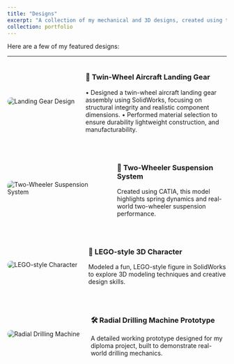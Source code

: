 ```yaml
---
title: "Designs"
excerpt: "A collection of my mechanical and 3D designs, created using tools like SolidWorks and CATIA. These projects highlight my interest in design fundamentals and real-world applications. 1<br/><img src='/images/cad_design.jpg'>"
collection: portfolio
---
```


Here are a few of my featured designs:


<style>
.design-section {
  display: flex;
  flex-wrap: wrap;
  align-items: center;
  margin-bottom: 2rem;
}
.design-section img {
  max-width: 45%;
  border-radius: 10px;
  margin-right: 5%;
}
.design-section .desc {
  flex: 1;
  min-width: 250px;
}
@media (max-width: 768px) {
  .design-section {
    flex-direction: column;
  }
  .design-section img {
    max-width: 100%;
    margin-right: 0;
    margin-bottom: 1rem;
  }
}
</style>

---

<div class="design-section">
  <img src="/assets/images/designs/air_craft_design.png" alt="Landing Gear Design">
  <div class="desc">
    <h3>🛬 Twin-Wheel Aircraft Landing Gear</h3>
    <p>• Designed a twin-wheel aircraft landing gear assembly using SolidWorks, focusing on structural integrity and realistic component dimensions.
    • Performed material selection to ensure durability lightweight construction, and manufacturability.</p>
  </div>
</div>

<div class="design-section">
  <img src="/assets/images/designs/500x300.png" alt="Two-Wheeler Suspension System">
  <div class="desc">
    <h3>🛵 Two-Wheeler Suspension System</h3>
    <p>Created using CATIA, this model highlights spring dynamics and real-world two-wheeler suspension performance.</p>
  </div>
</div>

<div class="design-section">
  <img src="/assets/images/designs/500x300.png" alt="LEGO-style Character">
  <div class="desc">
    <h3>🧱 LEGO-style 3D Character</h3>
    <p>Modeled a fun, LEGO-style figure in SolidWorks to explore 3D modeling techniques and creative design skills.</p>
  </div>
</div>

<div class="design-section">
  <img src="/assets/images/designs/500x300.png" alt="Radial Drilling Machine">
  <div class="desc">
    <h3>🛠️ Radial Drilling Machine Prototype</h3>
    <p>A detailed working prototype designed for my diploma project, built to demonstrate real-world drilling mechanics.</p>
  </div>
</div>
